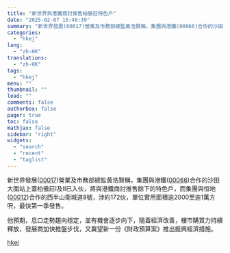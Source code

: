 ```yaml
---
title: "新世界與港鐵商討推售柏傲莊特色戶"
date: "2025-02-07 15:40:39"
summary: "新世界發展(00017)營業及市務部總監黃浩賢稱，集團與港鐵(00066)合作的沙田大圍站上蓋柏傲莊..."
categories:
  - "hkej"
lang:
  - "zh-HK"
translations:
  - "zh-HK"
tags:
  - "hkej"
menu: ""
thumbnail: ""
lead: ""
comments: false
authorbox: false
pager: true
toc: false
mathjax: false
sidebar: "right"
widgets:
  - "search"
  - "recent"
  - "taglist"
---
```


新世界發展([00017](https://stock360.hkej.com/quotePlus/00017))營業及市務部總監黃浩賢稱，集團與港鐵([00066](https://stock360.hkej.com/quotePlus/00066))合作的沙田大圍站上蓋柏傲莊I及II已入伙，將與港鐵商討推售餘下的特色戶，而集團與恒地([00012](https://stock360.hkej.com/quotePlus/00012))合作的西半山衛城道8號，涉約172伙，單位實用面積逾2000至逾1萬方呎，最快第一季發售。

他預期，息口走勢趨向穩定，並有機會逐步向下，隨着經濟改善，樓市購買力持續釋放，發展商加快推盤步伐，又冀望新一份《財政預算案》推出振興經濟措施。

[hkej](https://www2.hkej.com/instantnews/property/article/3995119/%E6%96%B0%E4%B8%96%E7%95%8C%E8%88%87%E6%B8%AF%E9%90%B5%E5%95%86%E8%A8%8E%E6%8E%A8%E5%94%AE%E6%9F%8F%E5%82%B2%E8%8E%8A%E7%89%B9%E8%89%B2%E6%88%B6)

